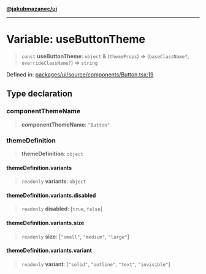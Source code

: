 [**@jakubmazanec/ui**](../README.md)

---

# Variable: useButtonTheme

> `const` **useButtonTheme**: `object` & (`themeProps`) => (`baseClassName?`, `overrideClassName?`)
> => `string`

Defined in:
[packages/ui/source/components/Button.tsx:19](https://github.com/jakubmazanec/tools/blob/74fa88a6249b3d486436ae7655f4962bc4a86e11/packages/ui/source/components/Button.tsx#L19)

## Type declaration

### componentThemeName

> **componentThemeName**: `"Button"`

### themeDefinition

> **themeDefinition**: `object`

#### themeDefinition.variants

> `readonly` **variants**: `object`

#### themeDefinition.variants.disabled

> `readonly` **disabled**: \[`true`, `false`\]

#### themeDefinition.variants.size

> `readonly` **size**: \[`"small"`, `"medium"`, `"large"`\]

#### themeDefinition.variants.variant

> `readonly` **variant**: \[`"solid"`, `"outline"`, `"text"`, `"invisible"`\]

